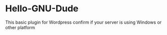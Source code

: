 # Hello-GNU-Dude
This basic plugin for Wordpress confirm if your server is using Windows or other platform
